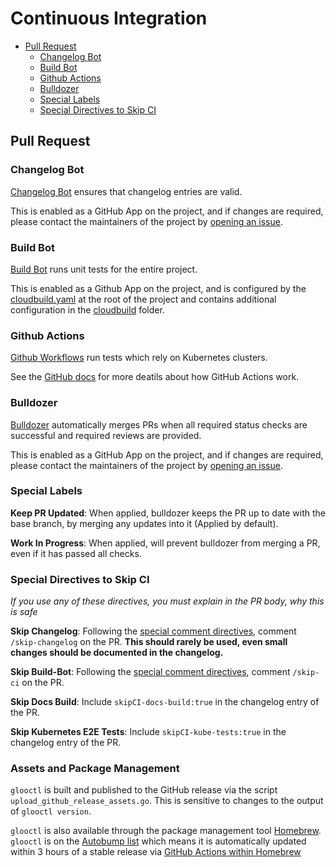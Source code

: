 # Continuous Integration
- [Pull Request](#pull-request)
    - [Changelog Bot](#changelog-bot)
    - [Build Bot](#build-bot)
    - [Github Actions](#github-actions)
    - [Bulldozer](#bulldozer)
    - [Special Labels](#special-labels)
    - [Special Directives to Skip CI](#special-directives-to-skip-ci)

## Pull Request

### Changelog Bot
[Changelog Bot](https://github.com/solo-io/changelog-bot) ensures that changelog entries are valid.

This is enabled as a GitHub App on the project, and if changes are required, please contact the maintainers of the project by [opening an issue](/devel/contributing/issues.md).

### Build Bot
[Build Bot](https://github.com/solo-io/build-bot) runs unit tests for the entire project. 

This is enabled as a Github App on the project, and is configured by the [cloudbuild.yaml](../cloudbuild.yaml) at the root of the project and contains additional configuration in the [cloudbuild](cloudbuild) folder.

### Github Actions
[Github Workflows](/.github/workflows) run tests which rely on Kubernetes clusters.

See the [GitHub docs](https://docs.github.com/en/actions/automating-builds-and-tests/about-continuous-integration#about-continuous-integration-using-github-actions) for more deatils about how GitHub Actions work.

### Bulldozer
[Bulldozer](https://github.com/solo-io/bulldozer) automatically merges PRs when all required status checks are successful and required reviews are provided.

This is enabled as a GitHub App on the project, and if changes are required, please contact the maintainers of the project by [opening an issue](/devel/contributing/issues.md).

### Special Labels
**Keep PR Updated**: When applied, bulldozer keeps the PR up to date with the base branch, by merging any updates into it (Applied by default).

**Work In Progress**: When applied, will prevent bulldozer from merging a PR, even if it has passed all checks.

### Special Directives to Skip CI
*If you use any of these directives, you must explain in the PR body, why this is safe*

**Skip Changelog**: Following the [special comment directives](https://github.com/solo-io/changelog-bot#issue-comment-directives), comment `/skip-changelog` on the PR. **This should rarely be used, even small changes should be documented in the changelog.**

**Skip Build-Bot**: Following the [special comment directives](https://github.com/solo-io/build-bot#issue-comment-directives), comment `/skip-ci` on the PR.

**Skip Docs Build**: Include `skipCI-docs-build:true` in the changelog entry of the PR.

**Skip Kubernetes E2E Tests**: Include `skipCI-kube-tests:true` in the changelog entry of the PR.


### Assets and Package Management
`glooctl` is built and published to the GitHub release via the script `upload_github_release_assets.go`. This is sensitive to changes to the output of `glooctl version`.

`glooctl` is also available through the package management tool [Homebrew](https://formulae.brew.sh/formula/glooctl). `glooctl` is on the [Autobump list](https://github.com/Homebrew/homebrew-core/blob/8064f66cd04d0f32dc1be25ce8363a7a9e370fae/.github/autobump.txt#L790) which means it is automatically updated within 3 hours of a stable release via [GitHub Actions within Homebrew](https://github.com/Homebrew/homebrew-core/blob/8064f66cd04d0f32dc1be25ce8363a7a9e370fae/.github/workflows/autobump.yml)
